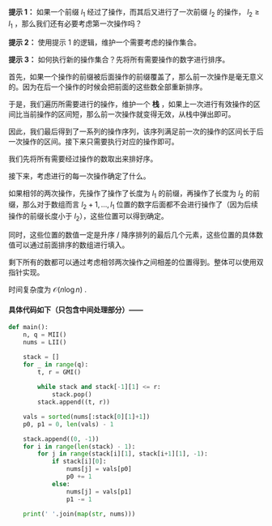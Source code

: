 **提示 1：** 如果一个前缀 $l_1$ 经过了操作，而其后又进行了一次前缀 $l_2$ 的操作， $l_2\geq l_1$ ，那么我们还有必要考虑第一次操作吗？

**提示 2：** 使用提示 1 的逻辑，维护一个需要考虑的操作集合。

**提示 3：** 如何执行新的操作集合？先将所有需要操作的数字进行排序。

首先，如果一个操作的前缀被后面操作的前缀覆盖了，那么前一次操作是毫无意义的。因为在后一个操作的时候会把前面的这些数全部重新排序。

于是，我们遍历所需要进行的操作，维护一个 **栈** ，如果上一次进行有效操作的区间比当前操作的区间短，那么前一次操作就变得无效，从栈中弹出即可。

因此，我们最后得到了一系列的操作序列，该序列满足前一次的操作的区间长于后一次操作的区间。接下来只需要执行对应的操作即可。

我们先将所有需要经过操作的数取出来排好序。

接下来，考虑进行的每一次操作确定了什么。

如果相邻的两次操作，先操作了操作了长度为 $l_1$ 的前缀，再操作了长度为 $l_2$ 的前缀，那么对于数组而言 $l_2+1,\dots,l_1$ 位置的数字后面都不会进行操作了（因为后续操作的前缀长度小于 $l_2$），这些位置可以得到确定。

同时，这些位置的数值一定是升序 / 降序排列的最后几个元素，这些位置的具体数值可以通过前面排序的数组进行填入。

剩下所有的数都可以通过考虑相邻两次操作之间相差的位置得到。整体可以使用双指针实现。

时间复杂度为 $\mathcal{O}(n\log n)$ .

#### 具体代码如下（只包含中间处理部分）——

```Python []
def main():
    n, q = MII()
    nums = LII()

    stack = []
    for _ in range(q):
        t, r = GMI()
        
        while stack and stack[-1][1] <= r:
            stack.pop()
        stack.append((t, r))

    vals = sorted(nums[:stack[0][1]+1])
    p0, p1 = 0, len(vals) - 1

    stack.append((0, -1))
    for i in range(len(stack) - 1):
        for j in range(stack[i][1], stack[i+1][1], -1):
            if stack[i][0]:
                nums[j] = vals[p0]
                p0 += 1
            else:
                nums[j] = vals[p1]
                p1 -= 1

    print(' '.join(map(str, nums)))
```
